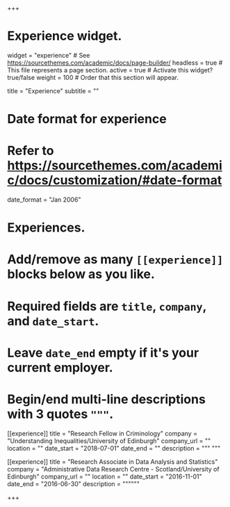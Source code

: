 +++
# Experience widget.
widget = "experience"  # See https://sourcethemes.com/academic/docs/page-builder/
headless = true  # This file represents a page section.
active = true  # Activate this widget? true/false
weight = 100  # Order that this section will appear.

title = "Experience"
subtitle = ""

# Date format for experience
#   Refer to https://sourcethemes.com/academic/docs/customization/#date-format
date_format = "Jan 2006"

# Experiences.
#   Add/remove as many `[[experience]]` blocks below as you like.
#   Required fields are `title`, `company`, and `date_start`.
#   Leave `date_end` empty if it's your current employer.
#   Begin/end multi-line descriptions with 3 quotes `"""`.
[[experience]]
  title = "Research Fellow in Criminology"
  company = "Understanding Inequalities/University of Edinburgh"
  company_url = ""
  location = ""
  date_start = "2018-07-01"
  date_end = ""
  description = """
  """

[[experience]]
  title = "Research Associate in Data Analysis and Statistics"
  company = "Administrative Data Research Centre - Scotland/University of Edinburgh"
  company_url = ""
  location = ""
  date_start = "2016-11-01"
  date_end = "2016-06-30"
  description = """"""

+++
